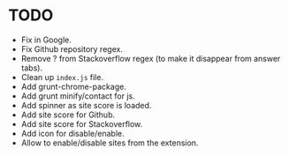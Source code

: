 # TODO #

* Fix in Google.
* Fix Github repository regex.
* Remove ? from Stackoverflow regex (to make it disappear from answer tabs).
* Clean up `index.js` file.
* Add grunt-chrome-package.
* Add grunt minify/contact for js.
* Add spinner as site score is loaded.
* Add site score for Github.
* Add site score for Stackoverflow.
* Add icon for disable/enable.
* Allow to enable/disable sites from the extension.
